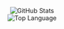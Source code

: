 
<p align="center">
    <img alt = "GitHub Stats" src="https://github-readme-stats.vercel.app/api?username=tc6-01&show_icons=true&hide=issues&icon_color=000000&hide_border=true&title_color=5391FE&text_color=555">
    <br>
    <img alt = "Top Language" src="https://github-readme-stats.vercel.app/api/top-langs/?username=tc6-01&hide=html,&hide_border=true&title_color=5391FE&text_color=555"
</p>
